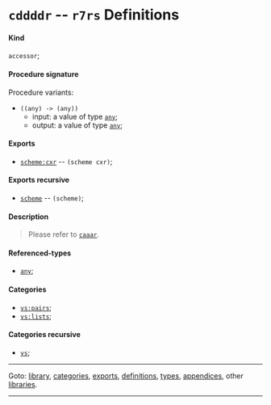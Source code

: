 

<a id='definition__r7rs__cddddr'></a>

# `cddddr` -- `r7rs` Definitions


<a id='definition__r7rs__cddddr__kind'></a>

#### Kind

`accessor`;


<a id='definition__r7rs__cddddr__procedure-signature'></a>

#### Procedure signature

Procedure variants:
 * `((any) -> (any))`
   * input: a value of type [`any`](../../r7rs/types/any.md#type__r7rs__any);
   * output: a value of type [`any`](../../r7rs/types/any.md#type__r7rs__any);


<a id='definition__r7rs__cddddr__exports'></a>

#### Exports

 * [`scheme:cxr`](../../r7rs/exports/scheme_3a_cxr.md#export__r7rs__scheme_3a_cxr) -- `(scheme cxr)`;


<a id='definition__r7rs__cddddr__exports-recursive'></a>

#### Exports recursive

 * [`scheme`](../../r7rs/exports/scheme.md#export__r7rs__scheme) -- `(scheme)`;


<a id='definition__r7rs__cddddr__description'></a>

#### Description

> Please refer to [`caaar`](../../r7rs/definitions/caaar.md#definition__r7rs__caaar).


<a id='definition__r7rs__cddddr__referenced-types'></a>

#### Referenced-types

 * [`any`](../../r7rs/types/any.md#type__r7rs__any);


<a id='definition__r7rs__cddddr__categories'></a>

#### Categories

 * [`vs:pairs`](../../r7rs/categories/vs_3a_pairs.md#category__r7rs__vs_3a_pairs);
 * [`vs:lists`](../../r7rs/categories/vs_3a_lists.md#category__r7rs__vs_3a_lists);


<a id='definition__r7rs__cddddr__categories-recursive'></a>

#### Categories recursive

 * [`vs`](../../r7rs/categories/vs.md#category__r7rs__vs);

----

Goto: [library](../../r7rs/_index.md#library__r7rs), [categories](../../r7rs/categories/_index.md#toc__r7rs__categories), [exports](../../r7rs/exports/_index.md#toc__r7rs__exports), [definitions](../../r7rs/definitions/_index.md#toc__r7rs__definitions), [types](../../r7rs/types/_index.md#toc__r7rs__types), [appendices](../../r7rs/appendices/_index.md#toc__r7rs__appendices), other [libraries](../../_libraries.md#toc__libraries).

----

